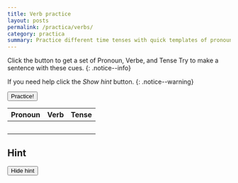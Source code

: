 ```yaml
---
title: Verb practice
layout: posts
permalink: /practica/verbs/
category: practica
summary: Practice different time tenses with quick templates of pronouns and verbs. 
---
```


Click the button to get a set of Pronoun, Verbe, and Tense Try to make a sentence with these cues.
{: .notice--info}

If you need help click the *Show hint* button.
{: .notice--warning}

<button id="btn-practice" type="button" value="Practice!" onclick="getPractice()">Practice!</button>

<table style="width:100%">
    <colgroup>
        <col style="width=33.3333%">
        <col style="width=33.3333%">
        <col style="width=33.3333%">
    </colgroup>
    <thead>
        <tr>
            <th scope="col">Pronoun</th>
            <th scope="col">Verb</th>
            <th scope="col">Tense</th>
        </tr>
    </thead>
    <tbody>
        <tr>
            <td scope="col"><p id="pronoun"></p></td>
            <td scope="col"><p id="verb"></p></td>
            <td scope="col"><p id="tense"></p></td>
        </tr>
        <tr>
            <td colspan="3"><span id="hint"></span></td>
        </tr>
    </tbody>
</table>

## Hint

<button id="toggle" type="button" value="Practice!" onclick="toggleHint()">Hide hint</button> 

<script>
    function toggleHint(){
        let element = document.getElementById("hint");
        if(element.style.display === "none"){
            element.style.display = "block";
            document.getElementById("toggle").innerHTML = "Hide hint";
        }else{
            element.style.display = "none";
            document.getElementById("toggle").innerHTML = "Show hint";
        }
    }
    function getPractice(){
        const pronouns = ["I", "You", "We", "They", "He", "She", "It"];
        const verbs = ["Accept", "Accuse", "Achieve", "Acquire", "Adapt", "Add", "Adjust", "Admire", "Admit", "Adopt", "Advise", "Afford", "Agree", "Allow", "Announce", "Apologize", "Appear", "Apply", "Appreciate", "Approach", "Approve", "Arrive", "Ask", "Assume", "Attempt", "Attend", "Attract", "Avoid", "Awake", "Bake", "Be", "Become", "Beg", "Begin", "Believe", "Belong", "Boil", "Borrow", "Break", "Bring", "Build", "Burn", "Buy", "Calculate", "Carry", "Catch", "Celebrate", "Change", "Choose", "Claim", "Climb", "Come", "Communicate", "Compare", "Compete", "Complain", "Complete", "Consider", "Consult", "Continue", "Convince", "Cook", "Count", "Create", "Cry", "Cut", "Dance", "Decide", "Deliver", "Deny", "Depend", "Describe", "Destroy", "Determine", "Disagree", "Discover", "Discuss", "Dislike", "Distribute", "Do", "Doubt", "Dream", "Drink", "Drive", "Drop", "Earn", "Eat", "Enjoy", "Enter", "Examine", "Expect", "Explain", "Explore", "Fail", "Fall", "Feed", "Feel", "Fight", "Find", "Finish", "Fly", "Follow", "Forget", "Forgive", "Freeze", "Fry", "Generate", "Get", "Give", "Go", "Grow", "Hang", "Happen", "Hate", "Have", "Hear", "Hide", "Hit", "Hold", "Hug", "Hurry", "Hurt", "Identify", "Ignore", "Imagine", "Improve", "Include", "Inform", "Insist", "Introduce", "Invest", "Investigate", "Jog", "Jump", "Keep", "Kick", "Kiss", "Know", "Laugh", "Lead", "Learn", "Leave", "Like", "Listen", "Look", "Lose", "Love", "Make", "Manage", "Meet", "Mention", "Need", "Obtain", "Open", "Order", "Own", "Paint", "Participate", "Pay", "Play", "Practice", "Prefer", "Prepare", "Pretend", "Prevent", "Proceed", "Promise", "Propose", "Protect", "Punch", "Push", "Put", "Quit", "React", "Read", "Receive", "Relax", "Remember", "Repair", "Replace", "Retire", "Ride", "Run", "Say", "See", "Sell", "Send", "Serve", "Set", "Shake", "Show", "Sing", "Sit", "Sleep", "Slide", "Smell", "Snore", "Solve", "Speak", "Spend", "Stand", "Start", "Steal", "Stop", "Study", "Suggest", "Swim", "Take", "Talk", "Taste", "Teach", "Tell", "Think", "Throw", "Tolerate", "Try", "Understand", "Vacuum", "Volunteer", "Wait", "Wake", "Walk", "Want", "Wash", "Watch", "Wear", "Win", "Wish", "Write"];
        //const tenses = ["Simple present", "Present continuous", "Simple past", "Present perfect", "Future - Going to", "Future - Will"];
        const tenses = [
            ["Simple present","Pronoun + Verb base form"],
            ["Present continuous","Pronoun + Am/Is/Are + Verb(ing)"],
            ["Simple past","Pronoun + Verb simple past"],
            ["Present perfect","Pronoun + Have/Has + Verb participle"],
            ["Future - Going to","Pronoun + Am/Is/Are + Going to + Verb base form"],
            ["Future - Will","Pronoun + Will + Verb base form"]
        ];
        let pronoun = pronouns[Math.floor(Math.random()*pronouns.length)];
        let verb = verbs[Math.floor(Math.random()*verbs.length)];
        let tense = tenses[Math.floor(Math.random()*tenses.length)];
        document.getElementById("pronoun").innerHTML = pronoun;
        document.getElementById("verb").innerHTML = verb;
        document.getElementById("tense").innerHTML = tense[tense,0];
        document.getElementById("hint").innerHTML = tense[tense,1];
    }
</script>
